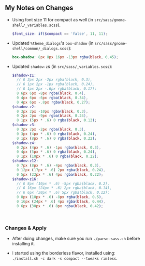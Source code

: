 ## My Notes on Changes

- Using font size 11 for compact as well (in `src/sass/gnome-shell/_variables.scss`).
  ```scss
  $font_size: if($compact == 'false', 11, 11);
  ```

- Updated `%theme_dialogs`'s `box-shadow` (in `src/sass/gnome-shell/common/_dialogs.scss`):
  ```scss
  box-shadow: 8px 8px 16px -13px rgba(black, 0.45);
  ```
  
- Updated `shadow-z`s (in `src/sass/_variables.scss`):
  ```scss
  $shadow-z1:
    // 0 2px 2px -2px rgba(black, 0.3),
    // 0 1px 2px -1px rgba(black, 0.24),
    // 0 1px 2px -.6px rgba(black, 0.17);
    0 6px 6px -8px rgba(black, 0.4),
    0 4px 6px -6px rgba(black, 0.34),
    0 4px 6px -.8px rgba(black, 0.27);
  $shadow-z2:
    0 3px 2px -10px rgba(black, 0.3),
    0 2px 2px -9px rgba(black, 0.24),
    0 1px (5px * .6) 0 rgba(black, 0.12);
  $shadow-z3:
    0 3px 2px -2px rgba(black, 0.3),
    0 3px (4px * .6) 0 rgba(black, 0.24),
    0 1px (8px * .6) 0 rgba(black, 0.22);
  $shadow-z4:
    0 2px (4px * .6) -1px rgba(black, 0.3),
    0 4px (5px * .6) 0 rgba(black, 0.24),
    0 1px (10px * .6) 0 rgba(black, 0.22);
  $shadow-z12:
    0 7px (8px * .6) -4px rgba(black, 0.3),
    0 12px (17px * .6) 2px rgba(black, 0.24),
    0 5px (22px * .6) 4px rgba(black, 0.22);
  $shadow-z16:
    // 0 8px (10px * .6) -5px rgba(black, 0.2),
    // 0 16px (24px * .6) 2px rgba(black, 0.14),
    // 0 6px (30px * .6) 5px rgba(black, 0.12);
    0 8px (10px * .6) -8px rgba(black, 0.5),
    0 16px (24px * .6) 4px rgba(black, 0.44),
    0 6px (30px * .6) 8px rgba(black, 0.42);
  ```

<br/>

### Changes & Apply

- After doing changes, make sure you run `./parse-sass.sh` before installing it.<br/>

- I started using the borderless flavor, installed using:<br/>
  `./install.sh -c dark -s compact --tweaks rimless`.

<br/>

